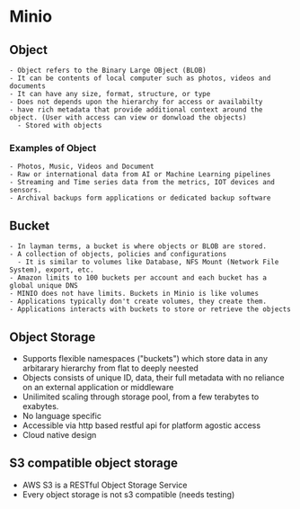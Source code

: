 # Minio

## Object
    - Object refers to the Binary Large OBject (BLOB)
    - It can be contents of local computer such as photos, videos and documents
    - It can have any size, format, structure, or type
    - Does not depends upon the hierarchy for access or availabilty
    - have rich metadata that provide additional context around the object. (User with access can view or donwload the objects)
      - Stored with objects

### Examples of Object
    - Photos, Music, Videos and Document
    - Raw or international data from AI or Machine Learning pipelines
    - Streaming and Time series data from the metrics, IOT devices and sensors.
    - Archival backups form applications or dedicated backup software

## Bucket
    - In layman terms, a bucket is where objects or BLOB are stored.
    - A collection of objects, policies and configurations
      - It is similar to volumes like Database, NFS Mount (Network File System), export, etc.
    - Amazon limits to 100 buckets per account and each bucket has a global unique DNS
    - MINIO does not have limits. Buckets in Minio is like volumes
    - Applications typically don't create volumes, they create them.
    - Applications interacts with buckets to store or retrieve the objects 

## Object Storage
  - Supports flexible namespaces ("buckets") which store data in any arbitarary hierarchy from flat to deeply neested
  - Objects consists of unique ID, data, their full metadata with no reliance on an external application or middleware
  - Unilimited scaling through storage pool, from a few terabytes to exabytes.
  - No language specific
  - Accessible via http based restful api for platform agostic access
  - Cloud native design 

## S3 compatible object storage
  - AWS S3 is a RESTful Object Storage Service
  - Every object storage is not s3 compatible (needs testing)